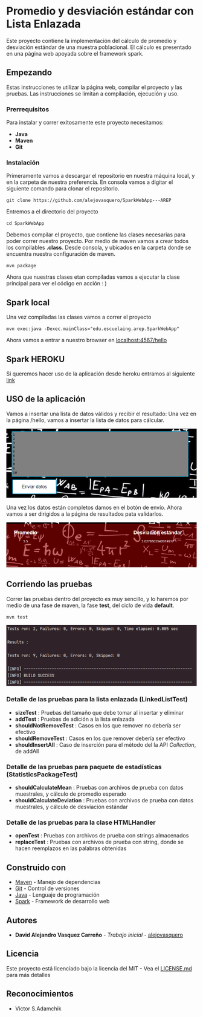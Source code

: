 # Promedio y desviación estándar con Lista Enlazada

Este proyecto contiene la implementación del cálculo de promedio y desviación estándar de una muestra poblacional.
El cálculo es presentado en una página web apoyada sobre el framework spark.

## Empezando

Estas instrucciones te utilizar la página web, compilar el proyecto y las pruebas.
Las instrucciones se limitan a compilación, ejecución y uso. 

 
### Prerrequisitos

Para instalar y correr exitosamente este proyecto necesitamos:
* **Java**
* **Maven**
* **Git**


### Instalación

Primeramente vamos a descargar el repositorio en nuestra máquina local, y en la carpeta de 
nuestra preferencia. En consola vamos a digitar el siguiente comando para clonar el repositorio.

```
git clone https://github.com/alejovasquero/SparkWebApp---AREP
```

Entremos a el directorio del proyecto

```
cd SparkWebApp
```

Debemos compilar el proyecto, que contiene las clases necesarias para poder correr nuestro
proyecto. Por medio de maven vamos a crear todos los compilables **.class**. Desde consola, y ubicados en la carpeta donde se encuentra
nuestra configuración de maven.

```
mvn package
```

Ahora que nuestras clases etan compiladas vamos a ejecutar la clase principal para
ver el código en acción : )

## Spark local

Una vez compiladas las clases vamos a correr el proyecto

```
mvn exec:java -Dexec.mainClass="edu.escuelaing.arep.SparkWebApp"
```

Ahora vamos a entrar a nuestro browser en [localhost:4567/hello](localhost:4567/hello)

## Spark HEROKU

Si queremos hacer uso de la aplicación desde heroku entramos al siguiente [link](https://ancient-dusk-94293.herokuapp.com/hello)


## USO de la aplicación

Vamos a insertar una lista de datos válidos y recibir el resultado:
Una vez en la página /hello, vamos a insertar la lista de datos para cálcular.

![](resources/data.PNG)

Una vez los datos están completos damos en el botón de envío.
Ahora vamos a ser dirigidos a la página de resultados pata validarlos.


![](resources/results.PNG)


## Corriendo las pruebas

Correr las pruebas dentro del proyecto es muy sencillo, 
y lo haremos por medio de una fase de maven, la fase __test__, del ciclo de vida __default__. 

```
mvn test
```

![](resources/AllTest.PNG)

### Detalle de las pruebas para la lista enlazada (LinkedListTest)
* **sizeTest** : Pruebas del tamaño que debe tomar al insertar y eliminar
* **addTest** : Pruebas de adición a la lista enlazada
* **shouldNotRemoveTest** : Casos en los que remover no debería ser efectivo
* **shouldRemoveTest** : Casos en los que remover debería ser efectivo
* **shouldInsertAll** : Caso de inserción para el método del la API *Collection*, de addAll


### Detalle de las pruebas para paquete de estadísticas (StatisticsPackageTest)
* **shouldCalculateMean** : Pruebas con archivos de prueba con datos muestrales, y cálculo de promedio esperado
* **shouldCalculateDeviation** : Pruebas con archivos de prueba con datos muestrales, y cálculo de desviación estándar


### Detalle de las pruebas para la clase HTMLHandler
* **openTest** : Pruebas con archivos de prueba con strings almacenados
* **replaceTest** : Pruebas con archivos de prueba con string, donde se hacen reemplazos en las palabras obtenidas

## Construido con


* [Maven](https://maven.apache.org/) - Manejo de dependencias
* [Git](https://git-scm.com/) - Control de versiones
* [Java](https://www.java.com/es/) - Lenguaje de programación
* [Spark](http://sparkjava.com/) - Framework de desarrollo web


## Autores

* **David Alejandro Vasquez Carreño** - *Trabajo inicial* - [alejovasquero](https://github.com/alejovasquero)

## Licencia

Este proyecto está licenciado bajo la licencia del MIT - Vea el [LICENSE.md](LICENSE.md) para más detalles

## Reconocimientos

* Victor S.Adamchik
